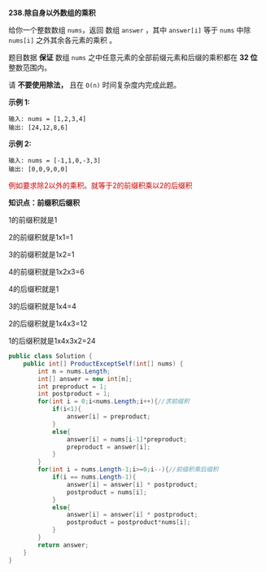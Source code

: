 **238.除自身以外数组的乘积**

给你一个整数数组 `nums`，返回 数组 `answer` ，其中 `answer[i]` 等于 `nums` 中除 `nums[i]` 之外其余各元素的乘积 。

题目数据 **保证** 数组 `nums` 之中任意元素的全部前缀元素和后缀的乘积都在 **32 位** 整数范围内。

请 **不要使用除法，** 且在 `O(n)` 时间复杂度内完成此题。

**示例 1:**

```
输入: nums = [1,2,3,4]
输出: [24,12,8,6]
```

**示例 2:**

```
输入: nums = [-1,1,0,-3,3]
输出: [0,0,9,0,0]
```

<span style="color:#CC0000;">例如要求除2以外的乘积。就等于2的前缀积乘以2的后缀积</span>

**知识点：前缀积后缀积**

1的前缀积就是1

2的前缀积就是1x1=1

3的前缀积就是1x2=1

4的前缀积就是1x2x3=6

4的后缀积就是1

3的后缀积就是1x4=4

2的后缀积就是1x4x3=12

1的后缀积就是1x4x3x2=24

```c#
public class Solution {
    public int[] ProductExceptSelf(int[] nums) {
        int n = nums.Length;
        int[] answer = new int[n];
        int preproduct = 1;
        int postproduct = 1;
        for(int i = 0;i<nums.Length;i++){//求前缀积
            if(i<1){
                answer[i] = preproduct;
            }
            else{
                answer[i] = nums[i-1]*preproduct;
                preproduct = answer[i];
            }
        }
        for(int i = nums.Length-1;i>=0;i--){//前缀积乘后缀积
            if(i == nums.Length-1){
                answer[i] = answer[i] * postproduct;
                postproduct = nums[i];
            }
            else{
                answer[i] = answer[i] * postproduct;
                postproduct = postproduct*nums[i];
            }
        }
        return answer;
    }
}
```

